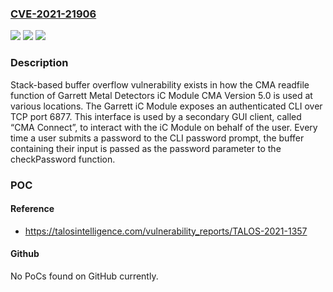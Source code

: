 ### [CVE-2021-21906](https://cve.mitre.org/cgi-bin/cvename.cgi?name=CVE-2021-21906)
![](https://img.shields.io/static/v1?label=Product&message=Garrett%20Metal%20Detectors&color=blue)
![](https://img.shields.io/static/v1?label=Version&message=n%2Fa&color=blue)
![](https://img.shields.io/static/v1?label=Vulnerability&message=stack-based%20buffer%20overflow&color=brighgreen)

### Description

Stack-based buffer overflow vulnerability exists in how the CMA readfile function of Garrett Metal Detectors iC Module CMA Version 5.0 is used at various locations. The Garrett iC Module exposes an authenticated CLI over TCP port 6877. This interface is used by a secondary GUI client, called “CMA Connect”, to interact with the iC Module on behalf of the user. Every time a user submits a password to the CLI password prompt, the buffer containing their input is passed as the password parameter to the checkPassword function.

### POC

#### Reference
- https://talosintelligence.com/vulnerability_reports/TALOS-2021-1357

#### Github
No PoCs found on GitHub currently.

